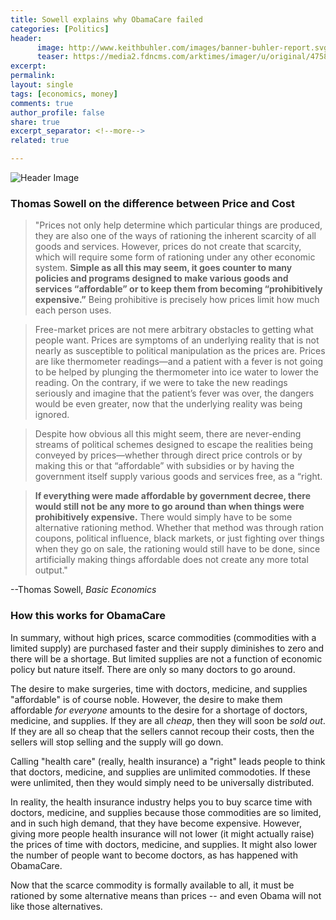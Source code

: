 ```yaml
---
title: Sowell explains why ObamaCare failed
categories: [Politics]
header:
      image: http://www.keithbuhler.com/images/banner-buhler-report.svg
      teaser: https://media2.fdncms.com/arktimes/imager/u/original/4758220/spam-obamacare.png
excerpt: 
permalink: 
layout: single
tags: [economics, money]
comments: true
author_profile: false
share: true
excerpt_separator: <!--more-->
related: true

---
```


![Header Image](http://obamacarefacts.com/wp-content/uploads/2014/08/ocf-how-does-obamacare-work.jpg)


### Thomas Sowell on the difference between Price and Cost

>"Prices not only help determine which particular things are produced, they are also one of the ways of rationing the inherent scarcity of all goods and services. However, prices do not create that scarcity, which will require some form of rationing under any other economic system. **Simple as all this may seem, it goes counter to many policies and programs designed to make various goods and services “affordable” or to keep them from becoming “prohibitively expensive.”** Being prohibitive is precisely how prices limit how much each person uses. 

>Free-market prices are not mere arbitrary obstacles to getting what people want. Prices are symptoms of an underlying reality that is not nearly as susceptible to political manipulation as the prices are. Prices are like thermometer readings—and a patient with a fever is not going to be helped by plunging the thermometer into ice water to lower the reading. On the contrary, if we were to take the new readings seriously and imagine that the patient’s fever was over, the dangers would be even greater, now that the underlying reality was being ignored.

>Despite how obvious all this might seem, there are never-ending streams of political schemes designed to escape the realities being conveyed by prices—whether through direct price controls or by making this or that “affordable” with subsidies or by having the government itself supply various goods and services free, as a “right.

>**If everything were made affordable by government decree, there would still not be any more to go around than when things were prohibitively expensive.** There would simply have to be some alternative rationing method. Whether that method was through ration coupons, political influence, black markets, or just fighting over things when they go on sale, the rationing would still have to be done, since artificially making things affordable does not create any more total output."

--Thomas Sowell, *Basic Economics*
      
### How this works for ObamaCare

In summary, without high prices, scarce commodities (commodities with a limited supply) are purchased faster and their supply diminishes to zero and there will be a shortage. But limited supplies are not a function of economic policy but nature itself. There are only so many doctors to go around. 

<!--more-->

The desire to make surgeries, time with doctors, medicine, and supplies "affordable" is of course noble. However, the desire to make them affordable *for everyone* amounts to the desire for a shortage of doctors, medicine, and supplies. If they are all *cheap*, then they will soon be *sold out*. If they are all so cheap that the sellers cannot recoup their costs, then the sellers will stop selling and the supply will go down. 

Calling "health care" (really, health insurance) a "right" leads people to think that doctors, medicine, and supplies are unlimited commodoties. If these were unlimited, then they would simply need to be universally distributed. 

In reality, the health insurance industry helps you to buy scarce time with doctors, medicine, and supplies because those commodities are so limited, and in such high demand, that they have become expensive. However, giving more people health insurance will not lower (it might actually raise) the prices of time with doctors, medicine, and supplies. It might also lower the number of people want to become doctors, as has happened with ObamaCare. 

Now that the scarce commodity is formally available to all, it must be rationed by some alternative means than prices -- and even Obama will not like those alternatives. 
